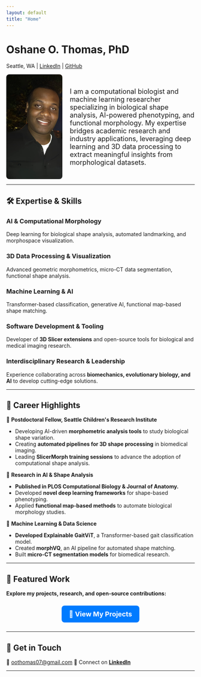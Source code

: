 ```yaml
---
layout: default
title: "Home"
---
```


# **Oshane O. Thomas, PhD**  
Seattle, WA | [LinkedIn](https://www.linkedin.com/in/oshane-o-thomas) | [GitHub](https://github.com/oothomas)  

<div style="display: flex; align-items: center;">
    <img src="assets/images/profile.jpg" alt="Oshane O. Thomas" style="width: 150px; border-radius: 8px; margin-right: 20px;">
    <div style="font-size: 18px;">
        I am a computational biologist and machine learning researcher specializing in biological shape analysis, AI-powered phenotyping, and functional morphology.  
        My expertise bridges academic research and industry applications, leveraging deep learning and 3D data processing to extract meaningful insights from morphological datasets.  
    </div>
</div>

---

## **🛠️ Expertise & Skills**  

### AI & Computational Morphology
Deep learning for biological shape analysis, automated landmarking, and morphospace visualization.

### 3D Data Processing & Visualization
Advanced geometric morphometrics, micro-CT data segmentation, functional shape analysis.

### Machine Learning & AI
Transformer-based classification, generative AI, functional map-based shape matching.

### Software Development & Tooling
Developer of **3D Slicer extensions** and open-source tools for biological and medical imaging research.

### Interdisciplinary Research & Leadership
Experience collaborating across **biomechanics, evolutionary biology, and AI** to develop cutting-edge solutions.

---

## **📄 Career Highlights**  

🔹 **Postdoctoral Fellow, Seattle Children's Research Institute**  
   - Developing AI-driven **morphometric analysis tools** to study biological shape variation.  
   - Creating **automated pipelines for 3D shape processing** in biomedical imaging.  
   - Leading **SlicerMorph training sessions** to advance the adoption of computational shape analysis.  

🔹 **Research in AI & Shape Analysis**  
   - **Published in PLOS Computational Biology & Journal of Anatomy.**  
   - Developed **novel deep learning frameworks** for shape-based phenotyping.  
   - Applied **functional map-based methods** to automate biological morphology studies.  

🔹 **Machine Learning & Data Science**  
   - **Developed Explainable GaitViT**, a Transformer-based gait classification model.  
   - Created **morphVQ**, an AI pipeline for automated shape matching.  
   - Built **micro-CT segmentation models** for biomedical research.  

---

## **🚀 Featured Work**  
**Explore my projects, research, and open-source contributions:**  
<div style="text-align: center; margin-top: 10px;">
    <a href="{{ "/projects/" | relative_url }}" style="
        background-color: #007BFF;
        color: white;
        padding: 12px 20px;
        border-radius: 8px;
        font-size: 18px;
        font-weight: bold;
        text-decoration: none;
        display: inline-block;
        margin: 10px;">
        🔗 View My Projects
    </a>
</div>

---

## **📩 Get in Touch**
📧 [oothomas07@gmail.com](mailto:oothomas07@gmail.com)
🔗 Connect on **[LinkedIn](https://www.linkedin.com/in/oshane-o-thomas)**

---
